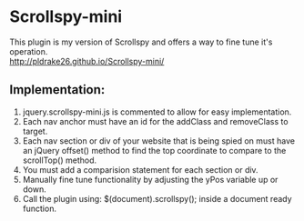 # Scrollspy-mini
This plugin is my version of Scrollspy and offers a way to fine tune it's operation.  
http://pldrake26.github.io/Scrollspy-mini/

## Implementation:
1. jquery.scrollspy-mini.js is commented to allow for easy implementation.
2. Each nav anchor must have an id for the addClass and removeClass to target.
3. Each nav section or div of your website that is being spied on must have an jQuery offset() method to find the top coordinate to compare to the scrollTop() method.
4. You must add a comparision statement for each section or div.
5. Manually fine tune functionality by adjusting the yPos variable up or down.
6. Call the plugin using:  $(document).scrollspy(); inside a document ready function.
